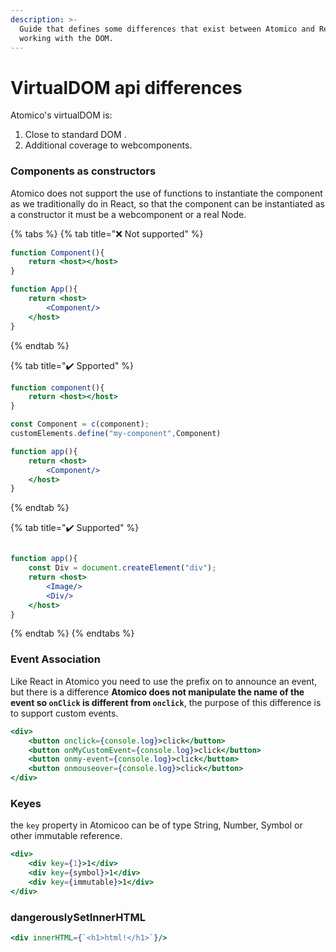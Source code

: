 ```yaml
---
description: >-
  Guide that defines some differences that exist between Atomico and React when
  working with the DOM.
---
```


# VirtualDOM api differences

Atomico's virtualDOM is: 

1. Close to standard DOM .
2. Additional coverage to webcomponents.

### Components as constructors

Atomico does not support the use of functions to instantiate the component as we traditionally do in React, so that the component can be instantiated as a constructor it must be a webcomponent or a real Node.

{% tabs %}
{% tab title="❌ Not supported" %}
```jsx
function Component(){
    return <host></host>
}

function App(){
    return <host>
        <Component/>
    </host>
}
```
{% endtab %}

{% tab title="✔️ Spported" %}
```jsx
function component(){
    return <host></host>
}

const Component = c(component);
customElements.define("my-component",Component)

function app(){
    return <host>
        <Component/>
    </host>
}
```
{% endtab %}

{% tab title="✔️ Supported" %}
```jsx

function app(){
    const Div = document.createElement("div");
    return <host>
        <Image/>
        <Div/>
    </host>
}
```
{% endtab %}
{% endtabs %}

### Event Association

Like React in Atomico you need to use the prefix on to announce an event, but there is a difference **Atomico does not manipulate the name of the event so `onClick` is different from `onclick`**, the purpose of this difference is to support custom events.

```jsx
<div>
    <button onclick={console.log}>click</button>
    <button onMyCustomEvent={console.log}>click</button>
    <button onmy-event={console.log}>click</button>
    <button onmouseover={console.log}>click</button>
</div>
```

### Keyes

the `key` property in Atomicoo can be of type String, Number, Symbol or other immutable reference.

```jsx
<div>
    <div key={1}>1</div>
    <div key={symbol}>1</div>
    <div key={immutable}>1</div>
</div>
```

### dangerouslySetInnerHTML

```jsx
<div innerHTML={`<h1>html!</h1>`}/>
```




